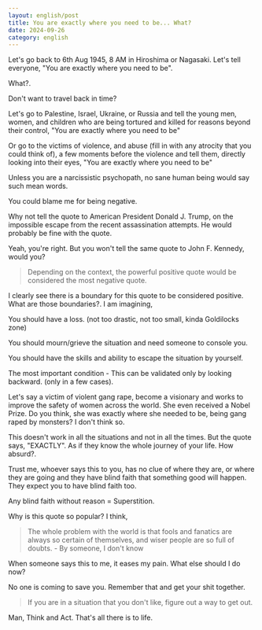 ```yaml
---
layout: english/post
title: You are exactly where you need to be... What?
date: 2024-09-26
category: english
---
```


Let's go back to 6th Aug 1945, 8 AM in Hiroshima or Nagasaki. Let's tell everyone, "You are exactly where you need to be".

What?.

Don't want to travel back in time?

Let's go to Palestine, Israel, Ukraine, or Russia and tell the young men, women, and children who are being tortured and killed for reasons beyond their control, "You are exactly where you need to be"

Or go to the victims of violence, and abuse (fill in with any atrocity that you could think of), a few moments before the violence and tell them, directly looking into their eyes, "You are exactly where you need to be"

Unless you are a narcissistic psychopath, no sane human being would say such mean words.

You could blame me for being negative.

Why not tell the quote to American President Donald J. Trump, on the impossible escape from the recent assassination attempts. He would probably be fine with the quote.

Yeah, you're right. But you won't tell the same quote to John F. Kennedy, would you?

> Depending on the context, the powerful positive quote would be considered the most negative quote.

I clearly see there is a boundary for this quote to be considered positive. What are those boundaries?. I am imagining,

You should have a loss. (not too drastic, not too small, kinda Goldilocks zone)

You should mourn/grieve the situation and need someone to console you.

You should have the skills and ability to escape the situation by yourself.

The most important condition - This can be validated only by looking backward. (only in a few cases).

Let's say a victim of violent gang rape, become a visionary and works to improve the safety of women across the world. She even received a Nobel Prize. Do you think, she was exactly where she needed to be, being gang raped by monsters? I don't think so.

This doesn't work in all the situations and not in all the times. But the quote says, "EXACTLY". As if they know the whole journey of your life. How absurd?.

Trust me, whoever says this to you, has no clue of where they are, or where they are going and they have blind faith that something good will happen. They expect you to have blind faith too.

Any blind faith without reason = Superstition.

Why is this quote so popular? I think,

> The whole problem with the world is that fools and fanatics are always so certain of themselves, and wiser people are so full of doubts. - By someone, I don't know

When someone says this to me, it eases my pain. What else should I do now?

No one is coming to save you. Remember that and get your shit together.

> If you are in a situation that you don't like, figure out a way to get out.

Man, Think and Act. That's all there is to life.
